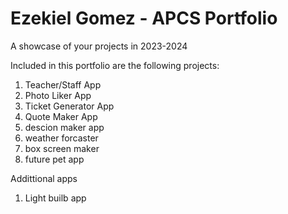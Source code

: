 # Ezekiel Gomez - APCS Portfolio
A showcase of your projects in 2023-2024

Included in this portfolio are the following projects:

1. Teacher/Staff App
1. Photo Liker App
1. Ticket Generator App
1. Quote Maker App
1. descion maker app
1. weather forcaster
1. box screen maker
1. future pet app

Addittional apps
1. Light builb app
